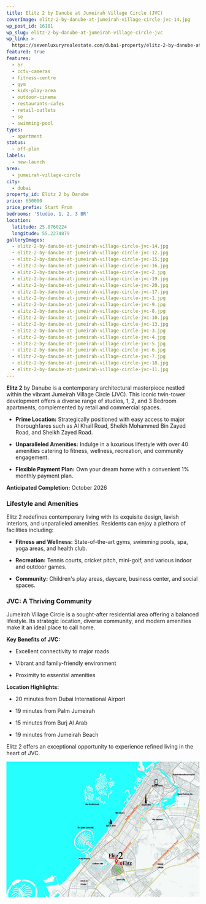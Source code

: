 ```yaml
---
title: Elitz 2 by Danube at Jumeirah Village Circle (JVC)
coverImage: elitz-2-by-danube-at-jumeirah-village-circle-jvc-14.jpg
wp_post_id: 16101
wp_slug: elitz-2-by-danube-at-jumeirah-village-circle-jvc
wp_link: >-
  https://sevenluxuryrealestate.com/dubai-property/elitz-2-by-danube-at-jumeirah-village-circle-jvc/
featured: true
features:
  - br
  - cctv-cameras
  - fitness-centre
  - gym
  - kids-play-area
  - outdoor-cinema
  - restaurants-cafes
  - retail-outlets
  - se
  - swimming-pool
types:
  - apartment
status:
  - off-plan
labels:
  - new-launch
area:
  - jumeirah-village-circle
city:
  - dubai
property_id: Elitz 2 by Danube
price: 650000
price_prefix: Start From
bedrooms: 'Studio, 1, 2, 3 BR'
location:
  latitude: 25.0760224
  longitude: 55.2274879
galleryImages:
  - elitz-2-by-danube-at-jumeirah-village-circle-jvc-14.jpg
  - elitz-2-by-danube-at-jumeirah-village-circle-jvc-12.jpg
  - elitz-2-by-danube-at-jumeirah-village-circle-jvc-15.jpg
  - elitz-2-by-danube-at-jumeirah-village-circle-jvc-16.jpg
  - elitz-2-by-danube-at-jumeirah-village-circle-jvc-2.jpg
  - elitz-2-by-danube-at-jumeirah-village-circle-jvc-19.jpg
  - elitz-2-by-danube-at-jumeirah-village-circle-jvc-20.jpg
  - elitz-2-by-danube-at-jumeirah-village-circle-jvc-17.jpg
  - elitz-2-by-danube-at-jumeirah-village-circle-jvc-1.jpg
  - elitz-2-by-danube-at-jumeirah-village-circle-jvc-9.jpg
  - elitz-2-by-danube-at-jumeirah-village-circle-jvc-8.jpg
  - elitz-2-by-danube-at-jumeirah-village-circle-jvc-10.jpg
  - elitz-2-by-danube-at-jumeirah-village-circle-jvc-13.jpg
  - elitz-2-by-danube-at-jumeirah-village-circle-jvc-3.jpg
  - elitz-2-by-danube-at-jumeirah-village-circle-jvc-4.jpg
  - elitz-2-by-danube-at-jumeirah-village-circle-jvc-5.jpg
  - elitz-2-by-danube-at-jumeirah-village-circle-jvc-6.jpg
  - elitz-2-by-danube-at-jumeirah-village-circle-jvc-7.jpg
  - elitz-2-by-danube-at-jumeirah-village-circle-jvc-18.jpg
  - elitz-2-by-danube-at-jumeirah-village-circle-jvc-11.jpg
---
```


**Elitz 2** by Danube is a contemporary architectural masterpiece nestled within the vibrant Jumeirah Village Circle (JVC). This iconic twin-tower development offers a diverse range of studios, 1, 2, and 3 Bedroom apartments, complemented by retail and commercial spaces.

- **Prime Location:** Strategically positioned with easy access to major thoroughfares such as Al Khail Road, Sheikh Mohammed Bin Zayed Road, and Sheikh Zayed Road.

- **Unparalleled Amenities:** Indulge in a luxurious lifestyle with over 40 amenities catering to fitness, wellness, recreation, and community engagement.

- **Flexible Payment Plan:** Own your dream home with a convenient 1% monthly payment plan.

**Anticipated Completion:** October 2026

### **Lifestyle and Amenities**

Elitz 2 redefines contemporary living with its exquisite design, lavish interiors, and unparalleled amenities. Residents can enjoy a plethora of facilities including:

- **Fitness and Wellness:** State-of-the-art gyms, swimming pools, spa, yoga areas, and health club.

- **Recreation:** Tennis courts, cricket pitch, mini-golf, and various indoor and outdoor games.

- **Community:** Children's play areas, daycare, business center, and social spaces.

### **JVC: A Thriving Community**

Jumeirah Village Circle is a sought-after residential area offering a balanced lifestyle. Its strategic location, diverse community, and modern amenities make it an ideal place to call home.

**Key Benefits of JVC:**

- Excellent connectivity to major roads

- Vibrant and family-friendly environment

- Proximity to essential amenities

**Location Highlights:**

- 20 minutes from Dubai International Airport

- 19 minutes from Palm Jumeirah

- 15 minutes from Burj Al Arab

- 19 minutes from Jumeirah Beach

Elitz 2 offers an exceptional opportunity to experience refined living in the heart of JVC.

![Elitz 2 By Danube At Jumeirah Village Circle (JVC) - Seven Luxury Real Estate](images/elitz-2-by-danube-at-jumeirah-village-circle-jvc-11.jpg)
